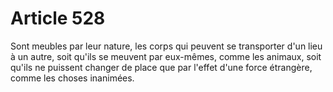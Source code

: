 # Article 528

Sont meubles par leur nature, les corps qui peuvent se transporter d'un lieu à un autre, soit qu'ils se meuvent par eux-mêmes, comme les animaux, soit qu'ils ne puissent changer de place que par l'effet d'une force étrangère, comme les choses inanimées.